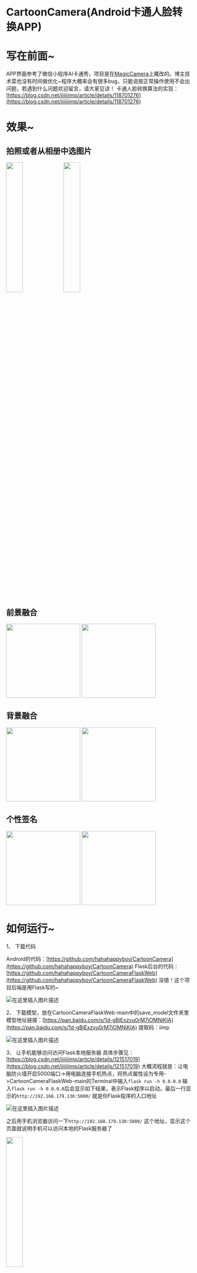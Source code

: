 # CartoonCamera(Android卡通人脸转换APP)

# 写在前面~
APP界面参考了微信小程序AI卡通秀，项目是在[MagicCamera](https://github.com/Dean1990/MagicCamera)上魔改的。博主技术菜也没有时间做优化~程序大概率会有很多bug，只能说按正常操作使用不会出问题，若遇到什么问题欢迎留言，请大家见谅！
卡通人脸转换算法的实现：[https://blog.csdn.net/iiiiiiimp/article/details/118701276](https://blog.csdn.net/iiiiiiimp/article/details/118701276)

# 效果~
## 拍照或者从相册中选图片

<img src="https://img-blog.csdnimg.cn/762823d21e164d549da0887745e565e5.gif" width="30%">     <img src="https://img-blog.csdnimg.cn/ea02e10fcd0e4c278cb09fa21569d900.gif" width="30%">


## 前景融合
<img src="https://img-blog.csdnimg.cn/c230e0f63de24a2b91988444c744d5c3.gif" width="200">     <img src="https://img-blog.csdnimg.cn/d095c6d03d2c4951ad039b7fd90714b3.gif" width="200">

## 背景融合
<img src="https://img-blog.csdnimg.cn/5f0e08872b7c4f16acb8cdb7621102a6.gif" width="200">     <img src="https://img-blog.csdnimg.cn/2c320914dec44e01b9dbf1f381cc8d84.gif" width="200">

## 个性签名
<img src="https://img-blog.csdnimg.cn/c2755c3ce0d741da817a0846f30db9c6.gif" width="200">  <img src="https://img-blog.csdnimg.cn/cd66cf9f32ba4297a3ad241a859387bc.gif" width="200">

# 如何运行~

 1、 下载代码

Android的代码：[https://github.com/hahahappyboy/CartoonCamera](https://github.com/hahahappyboy/CartoonCamera)
Flask后台的代码：[https://github.com/hahahappyboy/CartoonCameraFlaskWeb](https://github.com/hahahappyboy/CartoonCameraFlaskWeb)
没错！这个项目后端是用Flask写的~

![在这里插入图片描述](https://img-blog.csdnimg.cn/154dfef3df20429ebd791f1c38b648bd.png)

2、 下载模型，放在CartoonCameraFlaskWeb-main中的save_model文件夹里
模型地址链接：[https://pan.baidu.com/s/1d-gBjExzvu0rM7jOMNiKIA](https://pan.baidu.com/s/1d-gBjExzvu0rM7jOMNiKIA) 
提取码：iimp 

![在这里插入图片描述](https://img-blog.csdnimg.cn/7d8276d42b6f48c5bce6ff118577bdc8.png?x-oss-process=image/watermark,type_d3F5LXplbmhlaQ,shadow_50,text_Q1NETiBAaWlpaWlpaW1w,size_12,color_FFFFFF,t_70,g_se,x_16)

3、 让手机能够访问访问Flask本地服务器
具体步骤见：[https://blog.csdn.net/iiiiiiimp/article/details/121517019](https://blog.csdn.net/iiiiiiimp/article/details/121517019)
大概流程就是：让电脑防火墙开启5000端口->用电脑连接手机热点，将热点属性设为专用->CartoonCameraFlaskWeb-main的Terminal中输入`flask run -h 0.0.0.0`
输入`flask run -h 0.0.0.0`后会显示如下结果，表示Flask程序以启动。最后一行显示的`http://192.168.179.130:5000/` 就是你Flask程序的入口地址

![在这里插入图片描述](https://img-blog.csdnimg.cn/0212fd5589274540b07b264d841e6243.png?x-oss-process=image/watermark,type_d3F5LXplbmhlaQ,shadow_50,text_Q1NETiBAaWlpaWlpaW1w,size_20,color_FFFFFF,t_70,g_se,x_16)

之后用手机浏览器访问一下`http://192.168.179.130:5000/` 这个地址，显示这个页面就说明手机可以访问本地的Flask服务器了

<img src="https://img-blog.csdnimg.cn/de2290397acc4fdfb486557121bfd5c9.png?x-oss-process=image/watermark,type_d3F5LXplbmhlaQ,shadow_50,text_Q1NETiBAaWlpaWlpaW1w,size_20,color_FFFFFF,t_70,g_se,x_16" width="30%">

5、 在AndroidStudio把CartoonCamera-master中的HttpContants文件中把`String URL`变量值改为`http://192.168.179.130:5000/`。

![在这里插入图片描述](https://img-blog.csdnimg.cn/937ff31682ef478b8a7e8a7024b91d8d.png?x-oss-process=image/watermark,type_d3F5LXplbmhlaQ,shadow_50,text_Q1NETiBAaWlpaWlpaW1w,size_20,color_FFFFFF,t_70,g_se,x_16)

4、 在AndroidStudio中运行CartoonCamera-master

 <img src="https://img-blog.csdnimg.cn/81d7b8d924b34218ae5902c37ed03eb6.png?x-oss-process=image/watermark,type_d3F5LXplbmhlaQ,shadow_50,text_Q1NETiBAaWlpaWlpaW1w,size_20,color_FFFFFF,t_70,g_se,x_16" width="30%">
 
# 注意的bug
1、 在Android代码CartoonCamera-master的CameraActivity.java类的takePhoto函数中我保存拍照的照片的方法是通过让线程睡5s来确保图片保存在了相册中，然后才将相册中的照片发送给Flask程序。
因为我搞了很久都没有解决AsyncTask通知主线程照片保存完毕的操作，于是就干脆让主线程硬等5s。如果不放心你可以改成10s，哈哈哈哈~

![在这里插入图片描述](https://img-blog.csdnimg.cn/9f936554cafa423382c0ffb01e1ecfc2.png?x-oss-process=image/watermark,type_d3F5LXplbmhlaQ,shadow_50,text_Q1NETiBAaWlpaWlpaW1w,size_20,color_FFFFFF,t_70,g_se,x_16)

2、 Android代码的摄像头是反着的！俺也不知道为什么，调用摄像头的代码也不是俺写的~

 <img src="https://img-blog.csdnimg.cn/7bc752baf6564d2b9a6ed16132941a96.png?x-oss-process=image/watermark,type_d3F5LXplbmhlaQ,shadow_50,text_Q1NETiBAaWlpaWlpaW1w,size_20,color_FFFFFF,t_70,g_se,x_16" width="30%">
 
 3、 Android代码拍照保存的图片是横着的耶~我也不知道为啥子，因此我在Flask中才使用cv2.rotate把照片选择回来
 
 ![在这里插入图片描述](https://img-blog.csdnimg.cn/48ab69e9ce0c4aa1b2ddcc96cbe7c84a.png?x-oss-process=image/watermark,type_d3F5LXplbmhlaQ,shadow_50,text_Q1NETiBAaWlpaWlpaW1w,size_20,color_FFFFFF,t_70,g_se,x_16) 4、  卡通转换有时会出现这样的结果。
 
 <img src="https://img-blog.csdnimg.cn/7f769af0a0a64e5390b4c233b5954d8c.png?x-oss-process=image/watermark,type_d3F5LXplbmhlaQ,shadow_50,text_Q1NETiBAaWlpaWlpaW1w,size_20,color_FFFFFF,t_70,g_se,x_166" width="30%">
 
有两个原因。
一是，这种属于情况刚启动Flask程序，程序还没睡醒~点击APP中的“再来一张”按钮，重新试一次应该就没问题了。
二是你传的照片中Flask后台程序没有检测到人脸，这个你看后台程序，如果显示这个结果那多半就是了，换张图片即可。

![在这里插入图片描述](https://img-blog.csdnimg.cn/a56aaac105dc4c75b14f197960791f94.png?x-oss-process=image/watermark,type_d3F5LXplbmhlaQ,shadow_50,text_Q1NETiBAaWlpaWlpaW1w,size_20,color_FFFFFF,t_70,g_se,x_16)

目前就想到这些bug，以后想起在补充⑧~ 
# 写在后面~

![在这里插入图片描述](https://img-blog.csdnimg.cn/fcecb6a33d9b4be8a59110b57630f77f.png?x-oss-process=image/watermark,type_d3F5LXplbmhlaQ,shadow_50,text_Q1NETiBAaWlpaWlpaW1w,size_20,color_FFFFFF,t_70,g_se,x_16)
